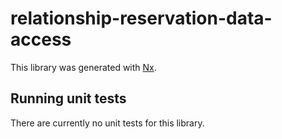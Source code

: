 # relationship-reservation-data-access

This library was generated with [Nx](https://nx.dev).

## Running unit tests

There are currently no unit tests for this library.
